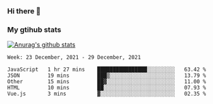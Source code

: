 ### Hi there 👋

### My gtihub stats

[![Anurag's github stats](https://github-readme-stats.vercel.app/api?username=gaozhidong)](https://github.com/gaozhidong/github-readme-stats)

<!--START_SECTION:waka-->
```text
Week: 23 December, 2021 - 29 December, 2021

JavaScript   1 hr 27 mins    ████████████████░░░░░░░░░   63.42 % 
JSON         19 mins         ███▒░░░░░░░░░░░░░░░░░░░░░   13.79 % 
Other        15 mins         ██▓░░░░░░░░░░░░░░░░░░░░░░   11.00 % 
HTML         10 mins         ██░░░░░░░░░░░░░░░░░░░░░░░   07.93 % 
Vue.js       3 mins          ▓░░░░░░░░░░░░░░░░░░░░░░░░   02.35 % 
```
<!--END_SECTION:waka-->